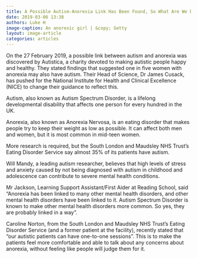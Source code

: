 ```yaml
---
title: A Possible Autism-Anorexia Link Has Been Found, So What Are We Doing About It?
date: 2019-03-06 13:38
authors: Luke H
image-caption: An anorexic girl | &copy; Getty
layout: image-article
categories: articles
---
```


On the 27 February 2019, a possible link between autism and anorexia was discovered by Autistica, a charity devoted to making autistic people happy and healthy. They stated findings that suggested one in five women with anorexia may also have autism. Their Head of Science, Dr James Cusack, has pushed for the National Institute for Health and Clinical Excellence (NICE) to change their guidance to reflect this.

Autism, also known as Autism Spectrum Disorder, is a lifelong developmental disability that affects one person for every hundred in the UK.

Anorexia, also known as Anorexia Nervosa, is an eating disorder that makes people try to keep their weight as low as possible. It can affect both men and women, but it is most common in mid-teen women.

More research is required, but the South London and Maudsley NHS Trust’s Eating Disorder Service say almost 35% of its patients have autism.

Will Mandy, a leading autism researcher, believes that high levels of stress and anxiety caused by not being diagnosed with autism in childhood and adolescence can contribute to severe mental health conditions.

Mr Jackson, Learning Support Assistant/First Aider at Reading School, said “Anorexia has been linked to many other mental health disorders, and other mental health disorders have been linked to it. Autism Spectrum Disorder is known to make other mental health disorders more common. So yes, they are probably linked in a way”.

Caroline Norton, from the South London and Maudsley NHS Trust’s Eating Disorder Service (and a former patient at the facility), recently stated that “our autistic patients can have one-to-one sessions”. This is to make the patients feel more comfortable and able to talk about any concerns about anorexia, without feeling like people will judge them for it.

